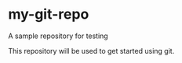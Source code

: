 my-git-repo
===========

A sample repository for testing

This repository will be used to get started using git.
